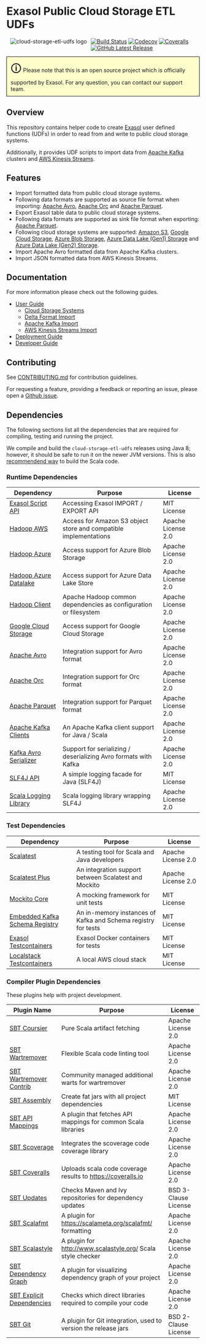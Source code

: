 # Exasol Public Cloud Storage ETL UDFs

<img alt="cloud-storage-etl-udfs logo" src="docs/images/cloud-storage-etl-udfs_128x128.png" style="float:left; padding:0px 10px 10px 10px;"/>

[![Build Status][travis-badge]][travis-link]
[![Codecov][codecov-badge]][codecov-link]
[![Coveralls][coveralls-badge]][coveralls-link]
[![GitHub Latest Release][gh-release-badge]][gh-release-link]

<p style="border: 1px solid black;padding: 10px; background-color: #FFFFCC;">
<span style="font-size:200%">&#128712;</span> Please note that this is an open
source project which is officially supported by Exasol. For any question, you
can contact our support team.
</p>

## Overview

This repository contains helper code to create [Exasol][exasol] user defined
functions (UDFs) in order to read from and write to public cloud storage
systems.

Additionally, it provides UDF scripts to import data from [Apache
Kafka][apache-kafka] clusters and [AWS Kinesis Streams][aws-kinesis].

## Features

* Import formatted data from public cloud storage systems.
* Following data formats are supported as source file format when importing:
  [Apache Avro][avro], [Apache Orc][orc] and [Apache Parquet][parquet].
* Export Exasol table data to public cloud storage systems.
* Following data formats are supported as sink file format when exporting:
  [Apache Parquet][parquet].
* Following cloud storage systems are supported: [Amazon S3][s3], [Google Cloud
  Storage][gcs], [Azure Blob Storage][azure-blob], [Azure Data Lake (Gen1)
  Storage][azure-data-lake] and [Azure Data Lake (Gen2)
  Storage][azure-data-lake-gen2].
* Import Apache Avro formatted data from Apache Kafka clusters.
* Import JSON formatted data from AWS Kinesis Streams.

## Documentation

For more information please check out the following guides.

* [User Guide](docs/user_guide.md)
  - [Cloud Storage Systems](docs/storage/cloud_storages.md)
  - [Delta Format Import](docs/storage/delta_format.md)
  - [Apache Kafka Import](docs/kafka/import.md)
  - [AWS Kinesis Streams Import](docs/kinesis/kinesis_connector.md)
* [Deployment Guide](docs/deployment_guide.md)
* [Developer Guide](docs/developer_guide.md)

## Contributing

See [CONTRIBUTING.md](CONTRIBUTING.md) for contribution guidelines.

For requesting a feature, providing a feedback or reporting an issue, please
open a [Github issue][gh-issues].

## Dependencies

The following sections list all the dependencies that are required for
compiling, testing and running the project.

We compile and build the `cloud-storage-etl-udfs` releases using Java 8;
however, it should be safe to run it on the newer JVM versions. This is also
[recommendend way][jdk-compatibility] to build the Scala code.

### Runtime Dependencies

| Dependency                                  | Purpose                                                         | License            |
|---------------------------------------------|-----------------------------------------------------------------|--------------------|
| [Exasol Script API][exasol-script-api-link] | Accessing Exasol IMPORT / EXPORT API                            | MIT License        |
| [Hadoop AWS][hadoop-aws-link]               | Access for Amazon S3 object store and compatible implementations| Apache License 2.0 |
| [Hadoop Azure][hadoop-azr-link]             | Access support for Azure Blob Storage                           | Apache License 2.0 |
| [Hadoop Azure Datalake][hadoop-azrlake-link]| Access support for Azure Data Lake Store                        | Apache License 2.0 |
| [Hadoop Client][hadoop-client-link]         | Apache Hadoop common dependencies as configuration or filesystem| Apache License 2.0 |
| [Google Cloud Storage][gcs-connectors-link] | Access support for Google Cloud Storage                         | Apache License 2.0 |
| [Apache Avro][apache-avro-link]             | Integration support for Avro format                             | Apache License 2.0 |
| [Apache Orc][apache-orc-link]               | Integration support for Orc format                              | Apache License 2.0 |
| [Apache Parquet][apache-parquet-link]       | Integration support for Parquet format                          | Apache License 2.0 |
| [Apache Kafka Clients][kafka-clients-link]  | An Apache Kafka client support for Java / Scala                 | Apache License 2.0 |
| [Kafka Avro Serializer][kafka-avro-link]    | Support for serializing / deserializing Avro formats with Kafka | Apache License 2.0 |
| [SLF4J API][slf4j-link]                     | A simple logging facade for Java (SLF4J)                        | MIT License        |
| [Scala Logging Library][scala-logging-link] | Scala logging library wrapping SLF4J                            | Apache License 2.0 |

### Test Dependencies

| Dependency                                  | Purpose                                                         | License            |
|---------------------------------------------|-----------------------------------------------------------------|--------------------|
| [Scalatest][scalatest-link]                 | A testing tool for Scala and Java developers                    | Apache License 2.0 |
| [Scalatest Plus][scalatestplus-link]        | An integration support between Scalatest and Mockito            | Apache License 2.0 |
| [Mockito Core][mockitocore-link]            | A mocking framework for unit tests                              | MIT License        |
| [Embedded Kafka Schema Registry][kafka-link]| An in-memory instances of Kafka and Schema registry for tests   | MIT License        |
| [Exasol Testcontainers][exasol-cont-link]   | Exasol Docker containers for tests                              | MIT License        |
| [Localstack Testcontainers][localstack-link]| A local AWS cloud stack                                         | MIT License        |

### Compiler Plugin Dependencies

These plugins help with project development.

| Plugin Name                                 | Purpose                                                         | License              |
|---------------------------------------------|-----------------------------------------------------------------|----------------------|
| [SBT Coursier][sbt-coursier-link]           | Pure Scala artifact fetching                                    | Apache License 2.0   |
| [SBT Wartremover][sbt-wartremover-link]     | Flexible Scala code linting tool                                | Apache License 2.0   |
| [SBT Wartremover Contrib][sbt-wcontrib-link]| Community managed additional warts for wartremover              | Apache License 2.0   |
| [SBT Assembly][sbt-assembly-link]           | Create fat jars with all project dependencies                   | MIT License          |
| [SBT API Mappings][sbt-apimapping-link]     | A plugin that fetches API mappings for common Scala libraries   | Apache License 2.0   |
| [SBT Scoverage][sbt-scoverage-link]         | Integrates the scoverage code coverage library                  | Apache License 2.0   |
| [SBT Coveralls][sbt-coveralls-link]         | Uploads scala code coverage results to https://coveralls.io     | Apache License 2.0   |
| [SBT Updates][sbt-updates-link]             | Checks Maven and Ivy repositories for dependency updates        | BSD 3-Clause License |
| [SBT Scalafmt][sbt-scalafmt-link]           | A plugin for https://scalameta.org/scalafmt/ formatting         | Apache License 2.0   |
| [SBT Scalastyle][sbt-style-link]            | A plugin for http://www.scalastyle.org/ Scala style checker     | Apache License 2.0   |
| [SBT Dependency Graph][sbt-depgraph-link]   | A plugin for visualizing dependency graph of your project       | Apache License 2.0   |
| [SBT Explicit Dependencies][sbt-expdep-link]| Checks which direct libraries required to compile your code     | Apache License 2.0   |
| [SBT Git][sbt-git-link]                     | A plugin for Git integration, used to version the release jars  | BSD 2-Clause License |

[travis-badge]: https://img.shields.io/travis/exasol/cloud-storage-etl-udfs/master.svg?logo=travis
[travis-link]: https://travis-ci.com/exasol/cloud-storage-etl-udfs
[codecov-badge]: https://codecov.io/gh/exasol/cloud-storage-etl-udfs/branch/master/graph/badge.svg
[codecov-link]: https://codecov.io/gh/exasol/cloud-storage-etl-udfs
[coveralls-badge]: https://img.shields.io/coveralls/exasol/cloud-storage-etl-udfs.svg
[coveralls-link]: https://coveralls.io/github/exasol/cloud-storage-etl-udfs
[gh-release-badge]: https://img.shields.io/github/release/exasol/cloud-storage-etl-udfs.svg?logo=github
[gh-release-link]: https://github.com/exasol/cloud-storage-etl-udfs/releases/latest
[gh-issues]: https://github.com/exasol/cloud-storage-etl-udfs/issues
[exasol]: https://www.exasol.com/en/
[s3]: https://aws.amazon.com/s3/
[gcs]: https://cloud.google.com/storage/
[azure-blob]: https://azure.microsoft.com/en-us/services/storage/blobs/
[azure-data-lake]: https://azure.microsoft.com/en-us/solutions/data-lake/
[azure-data-lake-gen2]: https://azure.microsoft.com/en-us/services/storage/data-lake-storage/
[apache-kafka]: https://kafka.apache.org/
[aws-kinesis]: https://aws.amazon.com/kinesis/data-streams/
[avro]: https://avro.apache.org/
[orc]: https://orc.apache.org/
[parquet]: https://parquet.apache.org/
[hadoop-aws-link]: https://hadoop.apache.org/docs/current/hadoop-aws/tools/hadoop-aws/index.html
[hadoop-azr-link]: https://hadoop.apache.org/docs/current/hadoop-azure/index.html
[hadoop-azrlake-link]: https://hadoop.apache.org/docs/current/hadoop-azure-datalake/index.html
[hadoop-client-link]: https://github.com/apache/hadoop/tree/trunk/hadoop-client-modules
[gcs-connectors-link]: https://cloud.google.com/dataproc/docs/concepts/connectors/cloud-storage
[apache-avro-link]: https://avro.apache.org/
[apache-orc-link]: https://orc.apache.org/
[apache-parquet-link]: https://parquet.apache.org/
[kafka-clients-link]: https://github.com/apache/kafka/tree/trunk/clients
[kafka-avro-link]: https://github.com/confluentinc/schema-registry/tree/master/avro-serializer
[slf4j-link]: http://www.slf4j.org/
[scala-logging-link]: https://github.com/lightbend/scala-logging
[jdk-compatibility]: https://docs.scala-lang.org/overviews/jdk-compatibility/overview.html#running-versus-compiling
[exasol-script-api-link]: https://docs.exasol.com/database_concepts/udf_scripts.htm
[scalatest-link]: http://www.scalatest.org/
[scalatestplus-link]: https://github.com/scalatest/scalatestplus-mockito
[mockitocore-link]: https://site.mockito.org/
[kafka-link]: https://github.com/embeddedkafka/embedded-kafka-schema-registry
[exasol-cont-link]: https://github.com/exasol/exasol-testcontainers
[localstack-link]: https://www.testcontainers.org/modules/localstack/
[sbt-coursier-link]: https://github.com/coursier/coursier
[sbt-wartremover-link]: http://github.com/puffnfresh/wartremover
[sbt-wcontrib-link]: http://github.com/wartremover/wartremover-contrib
[sbt-assembly-link]: https://github.com/sbt/sbt-assembly
[sbt-apimapping-link]: https://github.com/ThoughtWorksInc/sbt-api-mappings
[sbt-scoverage-link]: http://github.com/scoverage/sbt-scoverage
[sbt-coveralls-link]: https://github.com/scoverage/sbt-coveralls
[sbt-updates-link]: http://github.com/rtimush/sbt-updates
[sbt-scalafmt-link]: https://github.com/lucidsoftware/neo-sbt-scalafmt
[sbt-style-link]: https://github.com/scalastyle/scalastyle-sbt-plugin
[sbt-depgraph-link]: https://github.com/jrudolph/sbt-dependency-graph
[sbt-git-link]: https://github.com/sbt/sbt-git
[sbt-expdep-link]: https://github.com/cb372/sbt-explicit-dependencies

